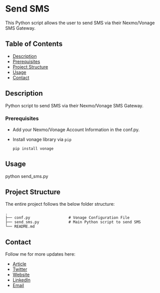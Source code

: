 # Send SMS 

This Python script allows the user to send SMS via their Nexmo/Vonage SMS Gateway.

## Table of Contents

- [Description](#description)
- [Prerequisites](#prerequisites)
- [Project Structure](#structure)
- [Usage](#usage)
- [Contact](#contact)

## Description <a name = "description"></a>

Python script to send SMS via their Nexmo/Vonage SMS Gateway.

### Prerequisites <a name = "prerequisites"></a>

- Add your Nexmo/Vonage Account Information in the conf.py. 
- Install vonage library via `pip`

    `pip install vonage`

## Usage <a name = "usage"></a>

python send_sms.py


## Project Structure  <a name = "structure"></a>

The entire project follows the below folder structure:

    .
    ├── conf.py                 # Vonage Configuration File
    ├── send_sms.py             # Main Python script to send SMS
    └── README.md


## Contact <a name = "contact"></a>

Follow me for more updates here:

- [Article](https://sapnaedu.com/how-to-send-sms-via-vonage-sms-gateway-in-python/)
- [Twitter](https://twitter.com/sapnaedu)
- [Website](https://www.sapnaedu.com)
- [LinkedIn](https://www.linkedin.com/in/kiranchandrashekhar/)
- [Email](mailto:kiran.chandrashekhar@gmail.com)